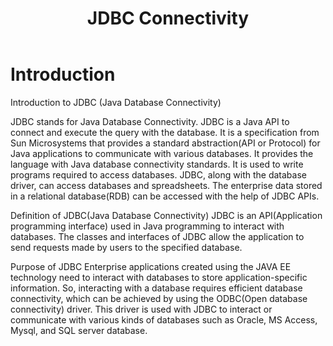 <!DOCTYPE html>
<html lang="en">

<body>
    <header>
        <div class="container">
            <h1>JDBC Connectivity</h1>
        </div>
    </header>
    <div class="container main">
        <h1>Introduction</h1>
        <p>Introduction to JDBC (Java Database Connectivity)

JDBC stands for Java Database Connectivity. JDBC is a Java API to connect and execute the query with the database. It is a specification from Sun Microsystems that provides a standard abstraction(API or Protocol) for Java applications to communicate with various databases. It provides the language with Java database connectivity 
          standards. It is used to write programs required to access databases. JDBC, along with the database driver, can access databases and spreadsheets. The enterprise data stored in a relational database(RDB) can be accessed with the help of JDBC APIs.

Definition of JDBC(Java Database Connectivity) 
JDBC is an API(Application programming interface) used in Java programming to interact with databases. The classes and interfaces of JDBC allow the application to send requests made by users to the specified database. 

Purpose of JDBC 
Enterprise applications created using the JAVA EE technology need to interact with databases to store application-specific information. So, interacting with a database requires efficient database connectivity, which can be achieved by using the ODBC(Open database connectivity) driver. This driver is used with JDBC to interact or communicate with various kinds of databases such as Oracle, MS Access, Mysql, and SQL server database.</p>
    </div>
</body>
</html>
